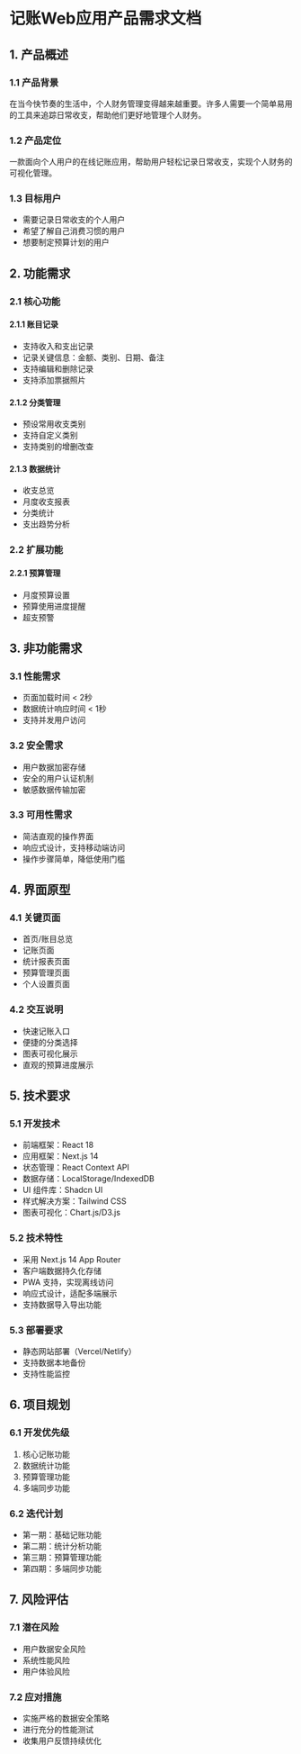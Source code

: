 # 记账Web应用产品需求文档

## 1. 产品概述

### 1.1 产品背景
在当今快节奏的生活中，个人财务管理变得越来越重要。许多人需要一个简单易用的工具来追踪日常收支，帮助他们更好地管理个人财务。

### 1.2 产品定位
一款面向个人用户的在线记账应用，帮助用户轻松记录日常收支，实现个人财务的可视化管理。

### 1.3 目标用户
- 需要记录日常收支的个人用户
- 希望了解自己消费习惯的用户
- 想要制定预算计划的用户

## 2. 功能需求

### 2.1 核心功能

#### 2.1.1 账目记录
- 支持收入和支出记录
- 记录关键信息：金额、类别、日期、备注
- 支持编辑和删除记录
- 支持添加票据照片

#### 2.1.2 分类管理
- 预设常用收支类别
- 支持自定义类别
- 支持类别的增删改查

#### 2.1.3 数据统计
- 收支总览
- 月度收支报表
- 分类统计
- 支出趋势分析

### 2.2 扩展功能

#### 2.2.1 预算管理
- 月度预算设置
- 预算使用进度提醒
- 超支预警

## 3. 非功能需求

### 3.1 性能需求
- 页面加载时间 < 2秒
- 数据统计响应时间 < 1秒
- 支持并发用户访问

### 3.2 安全需求
- 用户数据加密存储
- 安全的用户认证机制
- 敏感数据传输加密

### 3.3 可用性需求
- 简洁直观的操作界面
- 响应式设计，支持移动端访问
- 操作步骤简单，降低使用门槛

## 4. 界面原型

### 4.1 关键页面
- 首页/账目总览
- 记账页面
- 统计报表页面
- 预算管理页面
- 个人设置页面

### 4.2 交互说明
- 快速记账入口
- 便捷的分类选择
- 图表可视化展示
- 直观的预算进度展示

## 5. 技术要求

### 5.1 开发技术
- 前端框架：React 18
- 应用框架：Next.js 14
- 状态管理：React Context API
- 数据存储：LocalStorage/IndexedDB
- UI 组件库：Shadcn UI
- 样式解决方案：Tailwind CSS
- 图表可视化：Chart.js/D3.js

### 5.2 技术特性
- 采用 Next.js 14 App Router
- 客户端数据持久化存储
- PWA 支持，实现离线访问
- 响应式设计，适配多端展示
- 支持数据导入导出功能

### 5.3 部署要求
- 静态网站部署（Vercel/Netlify）
- 支持数据本地备份
- 支持性能监控

## 6. 项目规划

### 6.1 开发优先级
1. 核心记账功能
2. 数据统计功能
3. 预算管理功能
4. 多端同步功能

### 6.2 迭代计划
- 第一期：基础记账功能
- 第二期：统计分析功能
- 第三期：预算管理功能
- 第四期：多端同步功能

## 7. 风险评估

### 7.1 潜在风险
- 用户数据安全风险
- 系统性能风险
- 用户体验风险

### 7.2 应对措施
- 实施严格的数据安全策略
- 进行充分的性能测试
- 收集用户反馈持续优化
